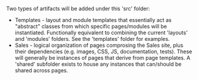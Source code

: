 Two types of artifacts will be added under this 'src' folder:
* Templates - layout and module templates that essentially act as "abstract" classes from which specific pages/modules will be instantiated.  Functionally equivalent to combining the current 'layouts' and 'modules' folders.  See the 'templates' folder for examples.
* Sales - logical organization of pages comprosing the Sales site, plus their dependencies (e.g. images, CSS, JS, documentation, tests).  These will generally be instances of pages that derive from page templates.  A 'shared' subfolder exists to house any instances that can/should be shared across pages.

